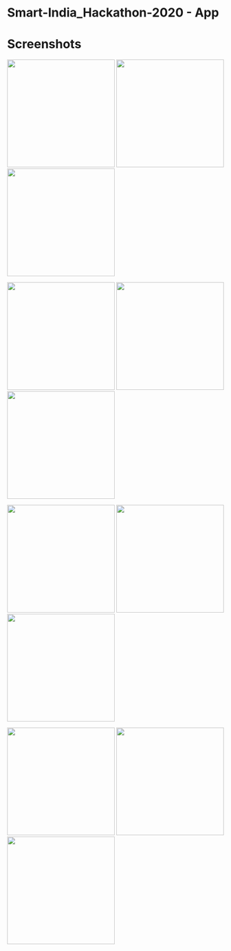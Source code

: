 # Smart-India_Hackathon-2020 - App

# Screenshots
<p>
<img src="https://user-images.githubusercontent.com/53527166/92873053-42816e00-f424-11ea-8a4f-405ccc129c98.png" width="250">

<img src="https://user-images.githubusercontent.com/53527166/92873535-bde31f80-f424-11ea-880c-02d3ca479a4d.png" width="250">

<img src="https://user-images.githubusercontent.com/53527166/92873068-4614f500-f424-11ea-85d8-4cdaabe93018.png" width="250">
</p>

<p>
<img src="https://user-images.githubusercontent.com/53527166/92873073-47deb880-f424-11ea-8d41-faa76b18c1fb.png" width="250">

<img src="https://user-images.githubusercontent.com/53527166/92873079-49a87c00-f424-11ea-9aaf-e3b1ddcb63a2.png" width="250">

<img src="https://user-images.githubusercontent.com/53527166/92873097-4ca36c80-f424-11ea-8b9b-a183f0875a9d.png" width="250">
</p>

<p>
<img src="https://user-images.githubusercontent.com/53527166/92873844-14505e00-f425-11ea-904f-5093a8547c30.png" width="250">

<img src="https://user-images.githubusercontent.com/53527166/92873107-4f9e5d00-f424-11ea-91b4-cc272b336ce8.png" width="250">

<img src="https://user-images.githubusercontent.com/53527166/92873162-5b8a1f00-f424-11ea-90fe-db22f997d0e6.png" width="250">
</p>

<p>
<img src="https://user-images.githubusercontent.com/53527166/92873628-e0753880-f424-11ea-8ef9-b449a6488c71.png" width="250">

<img src="https://user-images.githubusercontent.com/53527166/92873175-5fb63c80-f424-11ea-86f6-18cbbd17340b.png" width="250">

<img src="https://user-images.githubusercontent.com/53527166/92873185-6349c380-f424-11ea-84c1-98061eb9502b.png" width="250">
</p>